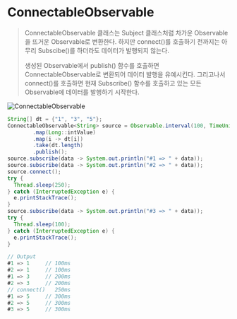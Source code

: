 # ConnectableObservable

> ConnectableObservable 클래스는 Subject 클래스처럼 차가운 Observable을 뜨거운 Observable로 변환한다. 하지만 connect()를 호출하기 전까지는 아무리 Subscibe()를 하더라도 데이터가 발행되지 않는다.
>
> 생성된 Observable에서 publish() 함수를 호출하면 ConnectableObservable로 변환되어 데이터 발행을 유예시킨다. 그리고나서 connect()를 호출하면 현재 Subscribe() 함수를 호출하고 있는 모든 Observable에 데이터를 발행하기 시작한다.



![ConnectableObservable](http://reactivex.io/documentation/operators/images/publishConnect.c.png)



```java
String[] dt = {"1", "3", "5"};
ConnectableObservable<String> source = Observable.interval(100, TimeUnit.MILLISECONDS)
  		.map(Long::intValue)
  		.map(i -> dt[i])
  		.take(dt.length)
  		.publish();
source.subscribe(data -> System.out.println("#1 => " + data));
source.subscribe(data -> System.out.println("#2 => " + data));
source.connect();
try {
  Thread.sleep(250);
} catch (InterruptedException e) {
  e.printStackTrace();
}
source.subscribe(data -> System.out.println("#3 => " + data));
try {
  Thread.sleep(100);
} catch (InterruptedException e) {
  e.printStackTrace();
}
```

```java
// Output
#1 => 1		// 100ms
#2 => 1		// 100ms
#1 => 3		// 200ms
#2 => 3		// 200ms
// connect()   250ms
#1 => 5		// 300ms
#2 => 5		// 300ms
#3 => 5		// 300ms
```

